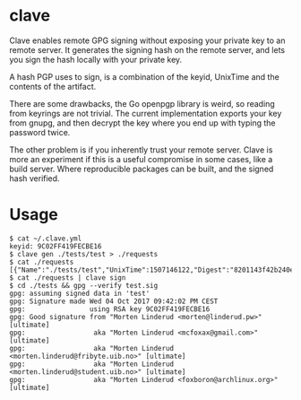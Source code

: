 clave
=====
Clave enables remote GPG signing without exposing your private key to an remote server. It generates the signing hash on
the remote server, and lets you sign the hash locally with your private key.

A hash PGP uses to sign, is a combination of the keyid, UnixTime and the contents of the artifact.

There are some drawbacks, the Go openpgp library is weird, so reading from keyrings are not trivial. The current
implementation exports your key from gnupg, and then decrypt the key where you end up with typing the password twice.

The other problem is if you inherently trust your remote server. Clave is more an experiment if this is a useful
compromise in some cases, like a build server. Where reproducible packages can be built, and the signed hash verified.


# Usage
```
$ cat ~/.clave.yml 
keyid: 9C02FF419FECBE16
$ clave gen ./tests/test > ./requests
$ cat ./requests 
[{"Name":"./tests/test","UnixTime":1507146122,"Digest":"8201143f42b240e803f9b36b70b610f7031eb05c6b2b6f7195bfe9c7b5e62997"}]%                                                                                                          
$ cat ./requests | clave sign
$ cd ./tests && gpg --verify test.sig 
gpg: assuming signed data in 'test'
gpg: Signature made Wed 04 Oct 2017 09:42:02 PM CEST
gpg:                using RSA key 9C02FF419FECBE16
gpg: Good signature from "Morten Linderud <morten@linderud.pw>" [ultimate]
gpg:                 aka "Morten Linderud <mcfoxax@gmail.com>" [ultimate]
gpg:                 aka "Morten Linderud <morten.linderud@fribyte.uib.no>" [ultimate]
gpg:                 aka "Morten Linderud <morten.linderud@student.uib.no>" [ultimate]
gpg:                 aka "Morten Linderud <foxboron@archlinux.org>" [ultimate]
```
